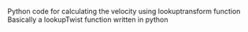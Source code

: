 Python code for calculating the velocity using lookuptransform function\
Basically a lookupTwist function written in python
